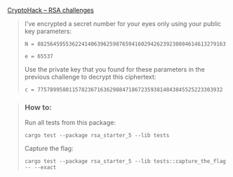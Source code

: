 [CryptoHack – RSA challenges](https://cryptohack.org/challenges/rsa/)

> I've encrypted a secret number for your eyes only using your public key parameters:
>
> `N = 882564595536224140639625987659416029426239230804614613279163`
>
> `e = 65537`
>
> Use the private key that you found for these parameters in the previous challenge to decrypt this ciphertext:
>
> `c = 77578995801157823671636298847186723593814843845525223303932`

> ### How to:
> Run all tests from this package:
>
>     cargo test --package rsa_starter_5 --lib tests
>
> Capture the flag:
>
>     cargo test --package rsa_starter_5 --lib tests::capture_the_flag -- --exact
